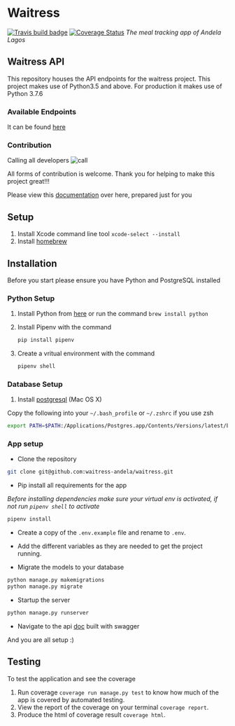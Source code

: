 # Waitress

[![Travis build badge](https://travis-ci.org/waitress-andela/waitress.svg?branch=master)](https://travis-ci.org/waitress-andela/waitress) [![Coverage Status](https://coveralls.io/repos/waitress-andela/waitress/badge.svg?branch=master&service=github)](https://coveralls.io/github/waitress-andela/waitress?branch=master)
_The meal tracking app of Andela Lagos_

## Waitress API

This repository houses the API endpoints for the waitress project.
This project makes use of Python3.5 and above.
For production it makes use of Python 3.7.6

### Available Endpoints

It can be found [here](https://waitressandela.herokuapp.com/docs)

### Contribution

Calling all developers ![call](markdown_imgs/call.png)

All forms of contribution is welcome. Thank you for helping to make this project great!!!

Please view this [documentation](https://docs.google.com/a/andela.co/document/d/1xiDfPL-JTebwav6jdW30SzwwnDNZmajJVZhpU6h4kxg/edit?usp=sharing) over here, prepared just for you

## Setup

1. Install Xcode command line tool `xcode-select --install`
2. Install [homebrew](http://brew.sh/)

## Installation

Before you start please ensure you have Python and PostgreSQL installed

### Python Setup

1. Install Python from [here](http://www.python.org/download/) or run the command `brew install python`
2. Install Pipenv with the command

    ```bash
    pip install pipenv
    ```

3. Create a vritual environment with the command

    ```bash
    pipenv shell
    ```

### Database Setup

1. Install [postgresql](http://postgresapp.com/) (Mac OS X)

Copy the following into your `~/.bash_profile` or `~/.zshrc` if you use zsh

```bash
export PATH=$PATH:/Applications/Postgres.app/Contents/Versions/latest/bin
```

### App setup

* Clone the repository

```bash
git clone git@github.com:waitress-andela/waitress.git
```

* Pip install all requirements for the app

_Before installing dependencies make sure your virtual env is activated, if not run `pipenv shell` to activate_

```bash
pipenv install
```

* Create a copy of the `.env.example` file and rename to `.env`.

* Add the different variables as they are needed to get the project running.

* Migrate the models to your database

```bash
python manage.py makemigrations
python manage.py migrate
```

* Startup the server

```bash
python manage.py runserver
```

* Navigate to the api [doc](http://localhost:8000/docs/) built with swagger

And you are all setup :)

## Testing

To test the application and see the coverage

1. Run coverage `coverage run manage.py test` to know how much of the app is covered by automated testing.
2. View the report of the coverage on your terminal `coverage report`.
3. Produce the html of coverage result `coverage html`.
